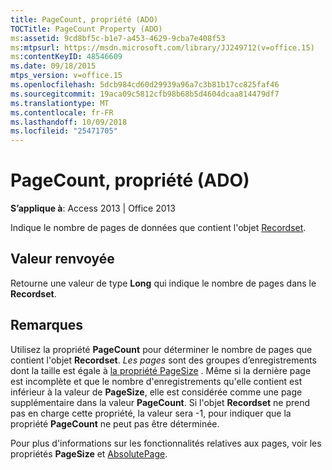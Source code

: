 ```yaml
---
title: PageCount, propriété (ADO)
TOCTitle: PageCount Property (ADO)
ms:assetid: 9cd8bf5c-b1e7-a453-4629-9cba7e408f53
ms:mtpsurl: https://msdn.microsoft.com/library/JJ249712(v=office.15)
ms:contentKeyID: 48546609
ms.date: 09/18/2015
mtps_version: v=office.15
ms.openlocfilehash: 5dcb984cd60d29939a96a7c3b81b17cc825faf46
ms.sourcegitcommit: 19aca09c5812cfb98b68b5d4604dcaa814479df7
ms.translationtype: MT
ms.contentlocale: fr-FR
ms.lasthandoff: 10/09/2018
ms.locfileid: "25471705"
---
```

# <a name="pagecount-property-ado"></a>PageCount, propriété (ADO)


**S’applique à**: Access 2013 | Office 2013

Indique le nombre de pages de données que contient l'objet [Recordset](recordset-object-ado.md).

## <a name="return-value"></a>Valeur renvoyée

Retourne une valeur de type **Long** qui indique le nombre de pages dans le **Recordset**.

## <a name="remarks"></a>Remarques

Utilisez la propriété **PageCount** pour déterminer le nombre de pages que contient l'objet **Recordset**. *Les pages* sont des groupes d’enregistrements dont la taille est égale à [la propriété PageSize](pagesize-property-ado.md) . Même si la dernière page est incomplète et que le nombre d'enregistrements qu'elle contient est inférieur à la valeur de **PageSize**, elle est considérée comme une page supplémentaire dans la valeur **PageCount**. Si l'objet **Recordset** ne prend pas en charge cette propriété, la valeur sera -1, pour indiquer que la propriété **PageCount** ne peut pas être déterminée.

Pour plus d'informations sur les fonctionnalités relatives aux pages, voir les propriétés **PageSize** et [AbsolutePage](absolutepage-property-ado.md).

